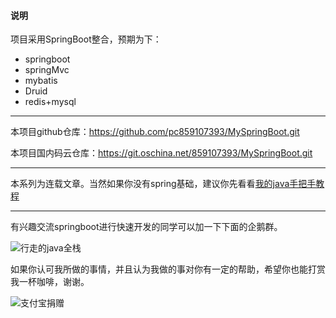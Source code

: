 #### 说明

项目采用SpringBoot整合，预期为下：

- springboot
- springMvc
- mybatis
- Druid
- redis+mysql

----

本项目github仓库：https://github.com/pc859107393/MySpringBoot.git

本项目国内码云仓库：https://git.oschina.net/859107393/MySpringBoot.git

----

本系列为连载文章。当然如果你没有spring基础，建议你先看看[我的java手把手教程](http://acheng1314.cn/front/postMap/%E6%89%8B%E6%8A%8A%E6%89%8B)

----

有兴趣交流springboot进行快速开发的同学可以加一下下面的企鹅群。

![行走的java全栈](https://acheng1314.cn/wp-content/uploads/2016/10/行走的java全栈群二维码.png)

如果你认可我所做的事情，并且认为我做的事对你有一定的帮助，希望你也能打赏我一杯咖啡，谢谢。

![支付宝捐赠](http://acheng1314.cn:80/static/uploadFiles/20170803/342f888f1ae842aa90041e492f82890e.jpg)

